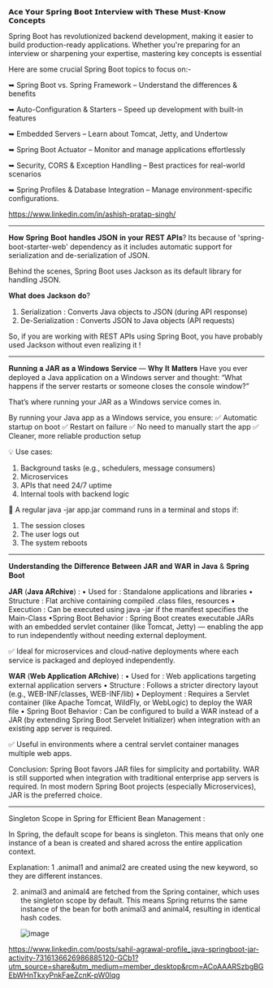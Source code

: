 𝗔𝗰𝗲 𝗬𝗼𝘂𝗿 𝗦𝗽𝗿𝗶𝗻𝗴 𝗕𝗼𝗼𝘁 𝗜𝗻𝘁𝗲𝗿𝘃𝗶𝗲𝘄 𝘄𝗶𝘁𝗵 𝗧𝗵𝗲𝘀𝗲 𝗠𝘂𝘀𝘁-𝗞𝗻𝗼𝘄 𝗖𝗼𝗻𝗰𝗲𝗽𝘁𝘀

Spring Boot has revolutionized backend development, making it easier to build production-ready applications. Whether you're preparing for an interview or sharpening your expertise, mastering key concepts is essential

Here are some crucial Spring Boot topics to focus on:-

➥ Spring Boot vs. Spring Framework – Understand the differences & benefits

➥ Auto-Configuration & Starters – Speed up development with built-in features

➥ Embedded Servers – Learn about Tomcat, Jetty, and Undertow

➥ Spring Boot Actuator – Monitor and manage applications effortlessly

➥ Security, CORS & Exception Handling – Best practices for real-world scenarios

➥ Spring Profiles & Database Integration – Manage environment-specific configurations.

https://www.linkedin.com/in/ashish-pratap-singh/


*********************

𝐇𝐨𝐰 𝐒𝐩𝐫𝐢𝐧𝐠 𝐁𝐨𝐨𝐭 𝐡𝐚𝐧𝐝𝐥𝐞𝐬 𝐉𝐒𝐎𝐍 𝐢𝐧 𝐲𝐨𝐮𝐫 𝐑𝐄𝐒𝐓 𝐀𝐏𝐈𝐬?
Its because of 'spring-boot-starter-web' dependency as it includes automatic support for serialization and de-serialization of JSON.

Behind the scenes, Spring Boot uses Jackson as its default library for handling JSON.

𝐖𝐡𝐚𝐭 𝐝𝐨𝐞𝐬 𝐉𝐚𝐜𝐤𝐬𝐨𝐧 𝐝𝐨?
1. Serialization : Converts Java objects to JSON (during API response) 
2. De-Serialization : Converts JSON to Java objects (API requests)

So, if you are working with REST APIs using Spring Boot, you have probably used Jackson without even realizing it !

**************

𝐑𝐮𝐧𝐧𝐢𝐧𝐠 𝐚 𝐉𝐀𝐑 𝐚𝐬 𝐚 𝐖𝐢𝐧𝐝𝐨𝐰𝐬 𝐒𝐞𝐫𝐯𝐢𝐜𝐞 — 𝐖𝐡𝐲 𝐈𝐭 𝐌𝐚𝐭𝐭𝐞𝐫𝐬 
Have you ever deployed a Java application on a Windows server and thought:
“What happens if the server restarts or someone closes the console window?”

That’s where running your JAR as a Windows service comes in.

By running your Java app as a Windows service, you ensure:
✅ Automatic startup on boot
✅ Restart on failure
✅ No need to manually start the app
✅ Cleaner, more reliable production setup

💡 Use cases:
1. Background tasks (e.g., schedulers, message consumers)
2. Microservices
3. APIs that need 24/7 uptime
4. Internal tools with backend logic


🛑 A regular java -jar app.jar command runs in a terminal and stops if:
1. The session closes
2. The user logs out
3. The system reboots

************************

𝐔𝐧𝐝𝐞𝐫𝐬𝐭𝐚𝐧𝐝𝐢𝐧𝐠 𝐭𝐡𝐞 𝐃𝐢𝐟𝐟𝐞𝐫𝐞𝐧𝐜𝐞 𝐁𝐞𝐭𝐰𝐞𝐞𝐧 𝐉𝐀𝐑 𝐚𝐧𝐝 𝐖𝐀𝐑 𝐢𝐧 𝐉𝐚𝐯𝐚 & 𝐒𝐩𝐫𝐢𝐧𝐠 𝐁𝐨𝐨𝐭

𝐉𝐀𝐑 (𝐉𝐚𝐯𝐚 𝐀𝐑𝐜𝐡𝐢𝐯𝐞) :
• Used for : Standalone applications and libraries
• Structure : Flat archive containing compiled .class files, resources 
• Execution : Can be executed using java -jar if the manifest specifies the Main-Class
•Spring Boot Behavior : Spring Boot creates executable JARs with an embedded servlet container (like Tomcat, Jetty) — enabling the app to run independently without needing external deployment.

✅ Ideal for microservices and cloud-native deployments where each service is packaged and deployed independently.

𝐖𝐀𝐑 (𝐖𝐞𝐛 𝐀𝐩𝐩𝐥𝐢𝐜𝐚𝐭𝐢𝐨𝐧 𝐀𝐑𝐜𝐡𝐢𝐯𝐞) :
• Used for : Web applications targeting external application servers
• Structure : Follows a stricter directory layout (e.g., WEB-INF/classes, WEB-INF/lib)
• Deployment : Requires a Servlet container (like Apache Tomcat, WildFly, or WebLogic) to deploy the WAR file
• Spring Boot Behavior : Can be configured to build a WAR instead of a JAR (by extending Spring Boot Servelet Initializer) when integration with an existing app server is required.

✅ Useful in environments where a central servlet container manages multiple web apps.

Conclusion:
Spring Boot favors JAR files for simplicity and portability. WAR is still supported when integration with traditional enterprise app servers is required.
In most modern Spring Boot projects (especially Microservices), JAR is the preferred choice.

*************

Singleton Scope in Spring for Efficient Bean Management : 

In Spring, the default scope for beans is singleton. This means that only one instance of a bean is created and shared across the entire application context.

Explanation:
1 .animal1 and animal2 are created using the new keyword, so they are different instances.

2. animal3 and animal4 are fetched from the Spring container, which uses the singleton scope by default. This means Spring returns the same instance of the bean for both animal3 and animal4, resulting in identical hash codes.

   ![image](https://github.com/user-attachments/assets/859d9e99-ec21-4490-a44a-430d75fdd0ee)


https://www.linkedin.com/posts/sahil-agrawal-profile_java-springboot-jar-activity-7316136626986885120-GCb1?utm_source=share&utm_medium=member_desktop&rcm=ACoAAARSzbgBGEbWHnTkxyPnkFaeZcnK-pW0lqg


